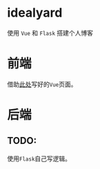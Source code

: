 # idealyard

使用 `Vue` 和 `Flask` 搭建个人博客

# 前端

借助[此处](https://github.com/shimh-develop/blog-vue-springboot)写好的`Vue`页面。

# 后端
## TODO:

使用`Flask`自己写逻辑。